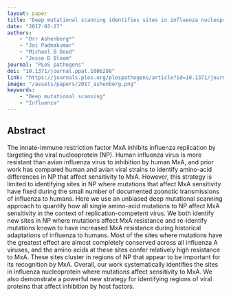 ```yaml
---
layout: paper
title: "Deep mutational scanning identifies sites in influenza nucleoprotein that affect viral inhibition by MxA"
date: "2017-03-27"
authors: 
    - "Orr Ashenberg*"
    - "Jai Padmakumar"
    - "Michael B Doud"
    - "Jesse D Bloom"
journal: "PLoS pathogens"
doi: "10.1371/journal.ppat.1006288"
link: "https://journals.plos.org/plospathogens/article?id=10.1371/journal.ppat.1006288"
image: "/assets/papers/2017_ashenberg.png"
keywords:
    - "Deep mutational scanning"
    - "Influenza"
---
```


## Abstract

The innate-immune restriction factor MxA inhibits influenza replication by targeting the viral nucleoprotein (NP). Human influenza virus is more resistant than avian influenza virus to inhibition by human MxA, and prior work has compared human and avian viral strains to identify amino-acid differences in NP that affect sensitivity to MxA. However, this strategy is limited to identifying sites in NP where mutations that affect MxA sensitivity have fixed during the small number of documented zoonotic transmissions of influenza to humans. Here we use an unbiased deep mutational scanning approach to quantify how all single amino-acid mutations to NP affect MxA sensitivity in the context of replication-competent virus. We both identify new sites in NP where mutations affect MxA resistance and re-identify mutations known to have increased MxA resistance during historical adaptations of influenza to humans. Most of the sites where mutations have the greatest effect are almost completely conserved across all influenza A viruses, and the amino acids at these sites confer relatively high resistance to MxA. These sites cluster in regions of NP that appear to be important for its recognition by MxA. Overall, our work systematically identifies the sites in influenza nucleoprotein where mutations affect sensitivity to MxA. We also demonstrate a powerful new strategy for identifying regions of viral proteins that affect inhibition by host factors.
